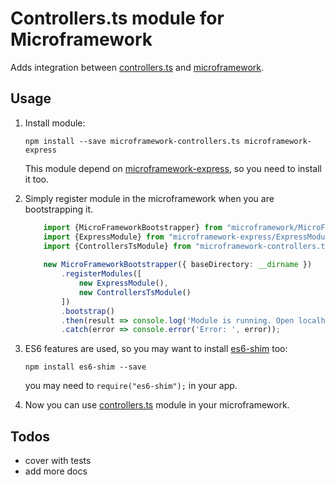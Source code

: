 # Controllers.ts module for Microframework

Adds integration between [controllers.ts](http://github.com/pleerock/controllers.ts) and
[microframework](https://github.com/pleerock/microframework).

## Usage

1. Install module:

    `npm install --save microframework-controllers.ts microframework-express`

    This module depend on [microframework-express](https://github.com/pleerock/microframework-express), so you need to
    install it too.

2. Simply register module in the microframework when you are bootstrapping it.
    
    ```typescript
        import {MicroFrameworkBootstrapper} from "microframework/MicroFrameworkBootstrapper";
        import {ExpressModule} from "microframework-express/ExpressModule";
        import {ControllersTsModule} from "microframework-controllers.ts/ControllersTsModule";
        
        new MicroFrameworkBootstrapper({ baseDirectory: __dirname })
            .registerModules([
                new ExpressModule(),
                new ControllersTsModule()
            ])
            .bootstrap()
            .then(result => console.log('Module is running. Open localhost:3000'))
            .catch(error => console.error('Error: ', error));
    ```

3. ES6 features are used, so you may want to install [es6-shim](https://github.com/paulmillr/es6-shim) too:

    `npm install es6-shim --save`

    you may need to `require("es6-shim");` in your app.

4. Now you can use [controllers.ts](https://github.com/pleerock/controllers.ts) module in your microframework.

## Todos

* cover with tests
* add more docs